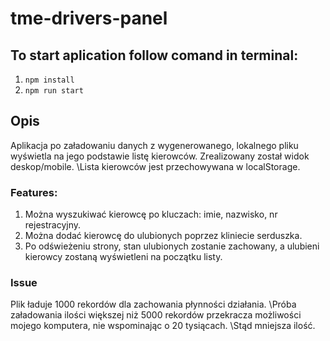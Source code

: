 # tme-drivers-panel

## To start aplication follow comand in terminal:

1.  `npm install`
2.  `npm run start`

## Opis

Aplikacja po załadowaniu danych z wygenerowanego, lokalnego pliku wyświetla na jego podstawie listę kierowców. 
Zrealizowany został widok deskop/mobile. \Lista kierowców jest przechowywana w localStorage. 
### Features:
1. Można wyszukiwać kierowcę po kluczach: imie, nazwisko, nr rejestracyjny.
2. Można dodać kierowcę do ulubionych poprzez kliniecie serduszka. 
3. Po odświeżeniu strony, stan ulubionych zostanie zachowany, a ulubieni kierowcy zostaną wyświetleni na początku listy.

### Issue
Plik ładuje 1000 rekordów dla zachowania płynności działania. \Próba załadowania ilości większej niż 5000 rekordów przekracza możliwości mojego komputera, nie wspominając o 20 tysiącach. \Stąd mniejsza ilość.
